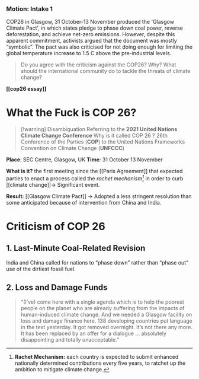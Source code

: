  ### Motion: Intake 1
COP26 in Glasgow, 31 October-13 November produced the 'Glasgow Climate Pact', in which states pledge to phase down coal power, reverse deforestation, and achieve net-zero emissions. However, despite this apparent commitment, activists argued that the document was mostly “symbolic”. The pact was also criticised for not doing enough for limiting the global temperature increase to 1.5 C above the pre-industrial levels.

>Do you agree with the criticism against the COP26? Why? 
>What should the international community do to tackle the threats of climate change?

**[[cop26 essay]]**

# What the Fuck is COP 26?

> [!warning] Disambiguation 
> Referring to the **2021 United Nations Climate Change Conference**
> Why is it called COP 26 ?
>26th Conference of the Parties (**COP**) to the United Nations Frameworks Convention on Climate Change (**UNFCCC**)

**Place**: SEC Centre, Glasgow, UK
**Time**: 31 October 13 November

**What is it?**
the first meeting since the [[Paris Agreement]] that expected parties to enact a process called the *rachet mechanism[^1]* in order to curb [[climate change]]-> Significant event.
 
 **Result:** [[Glasgow Climate Pact]]  -> Adopted a less stringent resolution than some anticipated because of intervention from China and India.


[^1]: **Rachet Mechanism:** each country is expected to submit enhanced nationally determined contributions every five years, to ratchet up the ambition to mitigate climate change.

# Criticism of COP 26
## 1. Last-Minute Coal-Related Revision
India and China called for nations to “phase down” rather than “phase out” use of the dirtiest fossil fuel.

## 2. Loss and Damage Funds
> “(I’ve) come here with a single agenda which is to help the poorest people on the planet who are already suffering from the impacts of human-induced climate change. And we needed a Glasgow facility on loss and damage finance here. 138 developing countries put language in the text yesterday. It got removed overnight. It’s not there any more. It has been replaced by an offer for a dialogue … absolutely disappointing and totally unacceptable.”



